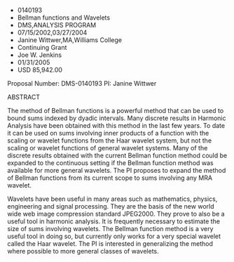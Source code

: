 
* 0140193
* Bellman functions and Wavelets
* DMS,ANALYSIS PROGRAM
* 07/15/2002,03/27/2004
* Janine Wittwer,MA,Williams College
* Continuing Grant
* Joe W. Jenkins
* 01/31/2005
* USD 85,942.00

Proposal Number: DMS-0140193 PI: Janine Wittwer

ABSTRACT

The method of Bellman functions is a powerful method that can be used to bound
sums indexed by dyadic intervals. Many discrete results in Harmonic Analysis
have been obtained with this method in the last few years. To date it can be
used on sums involving inner products of a function with the scaling or wavelet
functions from the Haar wavelet system, but not the scaling or wavelet functions
of general wavelet systems. Many of the discrete results obtained with the
current Bellman function method could be expanded to the continuous setting if
the Bellman function method was available for more general wavelets. The PI
proposes to expand the method of Bellman functions from its current scope to
sums involving any MRA wavelet.

Wavelets have been useful in many areas such as mathematics, physics,
engineering and signal processing. They are the basis of the new world wide web
image compression standard JPEG2000. They prove to also be a useful tool in
harmonic analysis. It is frequently necessary to estimate the size of sums
involving wavelets. The Bellman function method is a very useful tool in doing
so, but currently only works for a very special wavelet called the Haar wavelet.
The PI is interested in generalizing the method where possible to more general
classes of wavelets.


